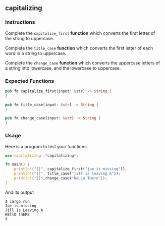 ## capitalizing

### Instructions

Complete the `capitalize_first` **function** which converts the first letter of the string to uppercase.

Complete the `title_case` **function** which converts the first letter of each word in a string to uppercase.

Complete the `change_case` **function** which converts the uppercase letters of a string into lowercase, and the lowercase to uppercase.

### Expected Functions

```rust
pub fn capitalize_first(input: &str) -> String {
}

pub fn title_case(input: &str) -> String {
}

pub fn change_case(input: &str) -> String {
}
```

### Usage

Here is a program to test your functions.

```rust
use capitalizing::*capitalizing*;

fn main() {
    println!("{}", capitalize_first("joe is missing"));
    println!("{}", title_case("jill is leaving A"));
    println!("{}",change_case("heLLo THere"));
}
```

And its output

```consoole
$ cargo run
Joe is missing
Jill Is Leaving A
HEllO thERE
$
```

